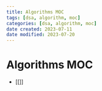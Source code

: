 ```yaml
---
title: Algorithms MOC
tags: [dsa, algorithm, moc]
categories: [dsa, algorithm, moc]
date created: 2023-07-11
date modified: 2023-07-20
---
```


# Algorithms MOC



- [[]]
